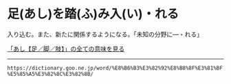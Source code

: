 # 足(あし)を踏(ふ)み入(い)・れる

入り込む。また、新たに関係するようになる。「未知の分野に―・れる」

[「あし【足／脚／肢】」の全ての意味を見る](https://dictionary.goo.ne.jp/word/%E8%B6%B3_%28%E3%81%82%E3%81%97%29/#jn-3635)

---
`https://dictionary.goo.ne.jp/word/%E8%B6%B3%E3%82%92%E8%B8%8F%E3%81%BF%E5%85%A5%E3%82%8C%E3%82%8B/`